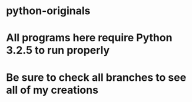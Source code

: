# python-originals
# All programs here require Python 3.2.5 to run properly
# Be sure to check all branches to see all of my creations
